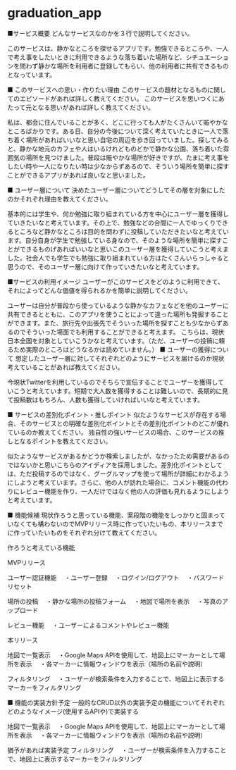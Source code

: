 # graduation_app

■サービス概要
どんなサービスなのかを３行で説明してください。

このサービスは、静かなところを探せるアプリです。勉強できるところや、一人で考え事をしたいときに利用できるような落ち着いた場所など、シチュエーションを問わず静かな場所を利用者に登録してもらい、他の利用者に共有できるものとなっています。

■ このサービスへの思い・作りたい理由
このサービスの題材となるものに関してのエピソードがあれば詳しく教えてください。
このサービスを思いつくにあたって元となる思いがあれば詳しく教えてください。

私は、都会に住んでいることが多く、どこに行っても人がたくさんいて賑やかなところばかりです。ある日、自分の今後について深く考えていたときに一人で落ち着く場所があればいいなと思い自宅の周辺を歩き回っていました。探してみると、静かな地元のカフェや人はいるけれどものどかで静かな公園、落ち着いた雰囲気の場所を見つけました。普段は賑やかな場所が好きですが、たまに考え事をしたい時や一人になりたい時は少なからずあるので、そういう場所を簡単に探すことができるアプリがあれば良いなと思いました。

■ ユーザー層について
決めたユーザー層についてどうしてその層を対象にしたのかそれぞれ理由を教えてください。

基本的には学生や、何か勉強に取り組まれている方を中心にユーザー層を獲得していきたいなと考えています。その上で、勉強などの合間に一人でゆっくりできるところなど静かなところは目的を問わずに投稿していただきたいなと考えています。自分自身が学生で勉強している身なので、そのような場所を簡単に探すことができるものげあればいいなと思いこのユーザー層を獲得していこうと考えました。社会人でも学生でも勉強に取り組まれている方はたくさんいらっしゃると思うので、そのユーザー層に向けて作っていきたいなと考えています。

■サービスの利用イメージ
ユーザーがこのサービスをどのように利用できて、それによってどんな価値を得られるかを簡単に説明してください。

ユーザーは自分が普段から使っているような静かなカフェなどを他のユーザーに共有できるとともに、このアプリを使うことによって違った場所も発掘することができます。また、旅行先や出張先でそういった場所を探すことも少なからずあるのでそういった場面でも利用することができると考えます。
こちらは、現状日本全国を対象としていこうかなと考えています。（ただ、ユーザーの投稿に頼るため実際のところはどうなるかは読めていません。）
■ ユーザーの獲得について
想定したユーザー層に対してそれぞれどのようにサービスを届けるのか現状考えていることがあれば教えてください。

今現状Twitterを利用しているのでそちらで宣伝することでユーザーを獲得していこうと考えています。短期で大人数を獲得することは難しいので、長期的に見て投稿数はもちろん、人数も獲得していければいいなと考えています。

■ サービスの差別化ポイント・推しポイント
似たようなサービスが存在する場合、そのサービスとの明確な差別化ポイントとその差別化ポイントのどこが優れているのか教えてください。
独自性の強いサービスの場合、このサービスの推しとなるポイントを教えてください。

似たようなサービスがあるかどうか検索しましたが、なかったため需要があるのではないかと思いこちらのアイディアを採用しました。差別化ポイントとしては、ただ投稿するのではなく、グーグルマップを使って場所が詳細にわかるようにしようと考えています。さらに、他の人が訪れた場合に、コメント機能の代わりにレビュー機能を作り、一人だけではなく他の人の評価も見れるようにしようと考えています。

■ 機能候補
現状作ろうと思っている機能、案段階の機能をしっかりと固まっていなくても構わないのでMVPリリース時に作っていたいもの、本リリースまでに作っていたいものをそれぞれ分けて教えてください。

作ろうと考えている機能

MVPリリース

ユーザー認証機能
　・ユーザー登録
　・ログイン/ログアウト
　・パスワードリセット

場所の投稿
　・静かな場所の投稿フォーム
　・地図で場所を表示
　・写真のアップロード

レビュー機能
　・ユーザーによるコメントやレビュー機能

本リリース

地図で一覧表示
　・Google Maps APIを使用して、地図上にマーカーとして場所を表示
　・各マーカーに情報ウィンドウを表示（場所の名前や説明）

フィルタリング
　・ユーザーが検索条件を入力することで、地図上に表示するマーカーをフィルタリング



■ 機能の実装方針予定
一般的なCRUD以外の実装予定の機能についてそれぞれどのようなイメージ(使用するAPIや)で実装する

地図で一覧表示
　・Google Maps APIを使用して、地図上にマーカーとして場所を表示
　・各マーカーに情報ウィンドウを表示（場所の名前や説明）

猶予があれば実装予定
フィルタリング
　・ユーザーが検索条件を入力することで、地図上に表示するマーカーをフィルタリング
